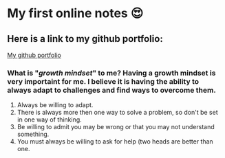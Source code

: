 # My first online notes 😍

## Here is a link to my github portfolio: 

[My github portfolio](https://github.com/chrisbas01)

### What is "*growth mindset*" to me? Having a growth mindset is very importaint for me. I believe it is having the ability to always adapt to challenges and find ways to overcome them.  
1. Always be willing to adapt.
2. There is always more then one way to solve a problem, so don't be set in one way of thinking.
3. Be willing to admit you may be wrong or that you may not understand something.
4. You must always be willing to ask for help (two heads are better than one.
